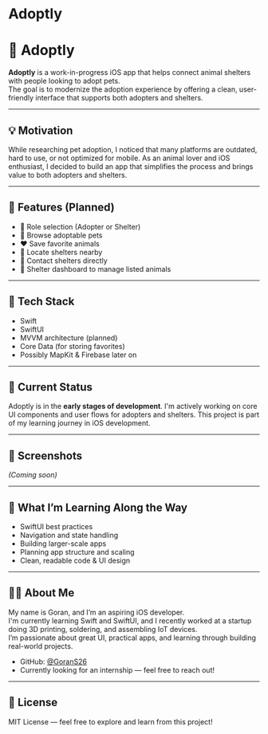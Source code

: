 # Adoptly

# 🐾 Adoptly

**Adoptly** is a work-in-progress iOS app that helps connect animal shelters with people looking to adopt pets.  
The goal is to modernize the adoption experience by offering a clean, user-friendly interface that supports both adopters and shelters.

---

## 💡 Motivation

While researching pet adoption, I noticed that many platforms are outdated, hard to use, or not optimized for mobile. As an animal lover and iOS enthusiast, I decided to build an app that simplifies the process and brings value to both adopters and shelters.

---

## 📱 Features (Planned)

- 🔑 Role selection (Adopter or Shelter)
- 🐶 Browse adoptable pets
- ❤️ Save favorite animals
- 📍 Locate shelters nearby
- 💬 Contact shelters directly
- 🧾 Shelter dashboard to manage listed animals

---

## 🔧 Tech Stack

- Swift
- SwiftUI
- MVVM architecture (planned)
- Core Data (for storing favorites)
- Possibly MapKit & Firebase later on

---

## 🚧 Current Status

Adoptly is in the **early stages of development**. I'm actively working on core UI components and user flows for adopters and shelters. This project is part of my learning journey in iOS development.

---

## 📸 Screenshots

*(Coming soon)*

---

## 🧠 What I’m Learning Along the Way

- SwiftUI best practices
- Navigation and state handling
- Building larger-scale apps
- Planning app structure and scaling
- Clean, readable code & UI design

---

## 👨‍💻 About Me

My name is Goran, and I’m an aspiring iOS developer.  
I'm currently learning Swift and SwiftUI, and I recently worked at a startup doing 3D printing, soldering, and assembling IoT devices.  
I’m passionate about great UI, practical apps, and learning through building real-world projects.

- GitHub: [@GoranS26](https://github.com/GoranS26)
- Currently looking for an internship — feel free to reach out!

---

## 📄 License

MIT License — feel free to explore and learn from this project!
